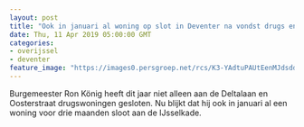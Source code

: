 ```yaml
---
layout: post
title: "Ook in januari al woning op slot in Deventer na vondst drugs en meerdere wapens"
date: Thu, 11 Apr 2019 05:00:00 GMT
categories: 
- overijssel 
- deventer 
feature_image: "https://images0.persgroep.net/rcs/K3-YAdtuPAUtEenMJdsddQWQbKo/diocontent/145246584/_fitwidth/400/?appId=21791a8992982cd8da851550a453bd7f&quality=0.7"
---
```


Burgemeester Ron König heeft dit jaar niet alleen aan de Deltalaan en Oosterstraat drugswoningen gesloten. Nu blijkt dat hij ook in januari al een woning voor drie maanden sloot aan de IJsselkade.
